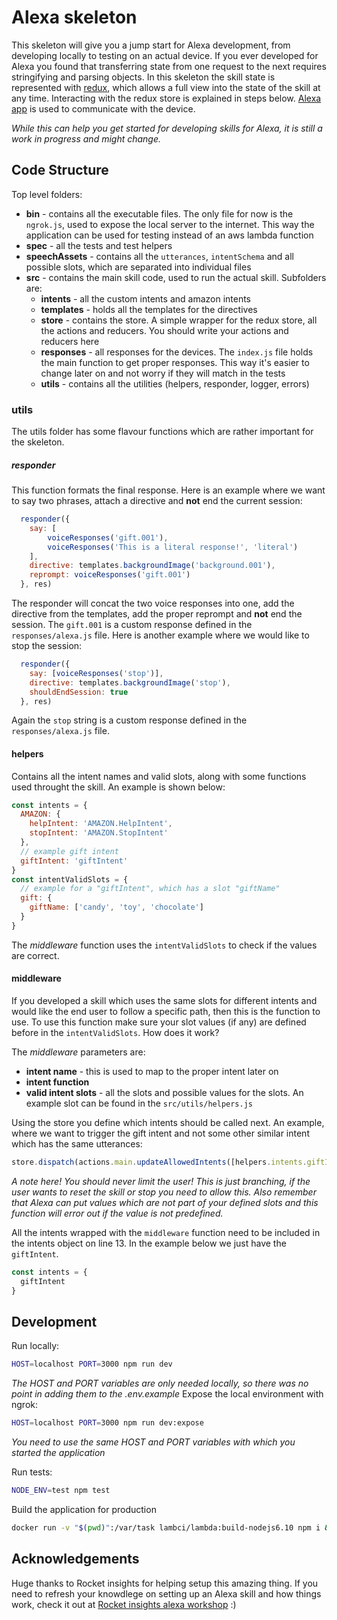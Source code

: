 
# Alexa skeleton

This skeleton will give you a jump start for Alexa development, from developing locally to testing on an actual device. If you ever developed for Alexa you found that transferring state from one request to the next requires stringifying and parsing objects. In this skeleton the skill state is represented with [redux](https://github.com/reactjs/redux), which allows a full view into the state of the skill at any time. Interacting with the redux store is explained in steps below. [Alexa app](https://github.com/alexa-js/alexa-app) is used to communicate with the device.

*While this can help you get started for developing skills for Alexa, it is still a work in progress and might change.*

## Code Structure
Top level folders:
- **bin** - contains all the executable files. The only file for now is the `ngrok.js`, used to expose the local server to the internet. This way the application can be used for testing instead of an aws lambda function
- **spec** - all the tests and test helpers
- **speechAssets** - contains all the `utterances`, `intentSchema` and all possible slots, which are separated into individual files
- **src** - contains the main skill code, used to run the actual skill. Subfolders are:
    - **intents** - all the custom intents and amazon intents
    - **templates** - holds all the templates for the directives
    - **store** - contains the store. A simple wrapper for the redux store, all the actions and reducers. You should write your actions and reducers here
    - **responses** - all responses for the devices. The `index.js` file holds the main function to get proper responses. This way it's easier to change later on and not worry if they will match in the tests
    - **utils** - contains all the utilities (helpers, responder, logger, errors)

### utils
The utils folder has some flavour functions which are rather important for the skeleton.
##### responder
This function formats the final response. Here is an example where we want to say two phrases, attach a directive and **not** end the current session:
```javascript
  responder({
    say: [
        voiceResponses('gift.001'),
        voiceResponses('This is a literal response!', 'literal')
    ],
    directive: templates.backgroundImage('background.001'),
    reprompt: voiceResponses('gift.001')
  }, res)
```
The responder will concat the two voice responses into one, add the directive from the templates, add the proper reprompt and **not** end the session. The `gift.001` is a custom response defined in the `responses/alexa.js` file.
Here is another example where we would like to stop the session:
```javascript
  responder({
    say: [voiceResponses('stop')],
    directive: templates.backgroundImage('stop'),
    shouldEndSession: true
  }, res)
```
Again the `stop` string is a custom response defined in the `responses/alexa.js` file.
#### helpers
Contains all the intent names and valid slots, along with some functions used throught the skill. An example is shown below:
```javascript
const intents = {
  AMAZON: {
    helpIntent: 'AMAZON.HelpIntent',
    stopIntent: 'AMAZON.StopIntent'
  },
  // example gift intent
  giftIntent: 'giftIntent'
}
const intentValidSlots = {
  // example for a "giftIntent", which has a slot "giftName"
  gift: {
    giftName: ['candy', 'toy', 'chocolate']
  }
}
```
The *middleware* function uses the `intentValidSlots` to check if the values are correct.

#### middleware
If you developed a skill which uses the same slots for different intents and would like the end user to follow a specific path, then this is the function to use. To use this function make sure your slot values (if any) are defined before in the `intentValidSlots`. How does it work?

The *middleware* parameters are:
- **intent name** - this is used to map to the proper intent later on
- **intent function**
- **valid intent slots** - all the slots and possible values for the slots. An example slot can be found in the `src/utils/helpers.js`

Using the store you define which intents should be called next. An example, where we want to trigger the gift intent and not some other similar intent which has the same utterances:
```javascript
store.dispatch(actions.main.updateAllowedIntents([helpers.intents.giftIntent]))
```
*A note here! You should never limit the user! This is just branching, if the user wants to reset the skill or stop you need to allow this. Also remember that Alexa can put values which are not part of your defined slots and this function will error out if the value is not predefined.*

All the intents wrapped with the `middleware` function need to be included in the intents object on line 13. In the example below we just have the `giftIntent`.
```javascript
const intents = {
  giftIntent
}
```

## Development
Run locally:
```bash
HOST=localhost PORT=3000 npm run dev
```
*The HOST and PORT variables are only needed locally, so there was no point in adding them to the .env.example*
Expose the local environment with ngrok:
```bash
HOST=localhost PORT=3000 npm run dev:expose
```
*You need to use the same HOST and PORT variables with which you started the application*

Run tests:
```bash
NODE_ENV=test npm test
```

Build the application for production
```bash
docker run -v "$(pwd)":/var/task lambci/lambda:build-nodejs6.10 npm i && npm run prod:build
```

## Acknowledgements
Huge thanks to Rocket insights for helping setup this amazing thing. If you need to refresh your knowdlege on setting up an Alexa skill and how things work, check it out at [Rocket insights alexa workshop](https://github.com/rocketinsights/alexa-workshop)  :)
